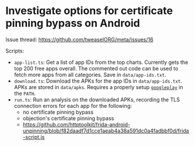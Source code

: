 # Investigate options for certificate pinning bypass on Android

Issue thread: https://github.com/tweaselORG/meta/issues/16

Scripts:

* `app-list.ts`: Get a list of app IDs from the top charts. Currently gets the top 200 free apps overall. The commented out code can be used to fetch more apps from all categories. Save in `data/app-ids.txt`.
* `download.ts`: Download the APKs for the app IDs in `data/app-ids.txt`. APKs are stored in `data/apks`. Requires a properly setup [`googleplay`](https://github.com/4cq2/googleplay) in the `PATH`.
* `run.ts`: Run an analysis on the downloaded APKs, recording the TLS connection errors for each app for the following:
    * no certificate pinning bypass
    * objection's certificate pinning bypass
    * https://github.com/httptoolkit/frida-android-unpinning/blob/f82daadf7d1cce1aeab4a38a591dc0a4fadbbf0d/frida-script.js
